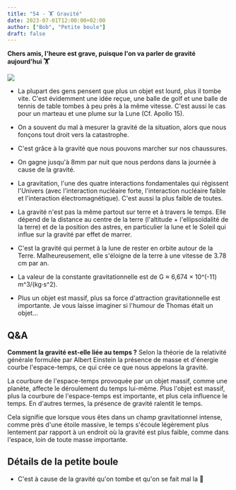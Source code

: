 ```yaml
---
title: "54 - 🏋️ Gravité"
date: 2023-07-01T12:00:00+02:00
author: ["Bob", "Petite boule"]
draft: false
---
```


**Chers amis, l'heure est grave, puisque l'on va parler de gravité aujourd'hui 🏋️**

![](/img/54.jpg)

- La plupart des gens pensent que plus un objet est lourd, plus il tombe vite. C'est évidemment une idée reçue, une balle de golf et une balle de tennis de table tombes à peu près à la même vitesse. C'est aussi le cas pour un marteau et une plume sur la Lune (Cf. Apollo 15).

- On a souvent du mal à mesurer la gravité de la situation, alors que nous fonçons tout droit vers la catastrophe.

- C'est grâce à la gravité que nous pouvons marcher sur nos chaussures.

- On gagne jusqu'à 8mm par nuit que nous perdons dans la journée à cause de la gravité.

- La gravitation, l'une des quatre interactions fondamentales qui régissent l'Univers (avec l'interaction nucléaire forte, l'interaction nucléaire faible et l'interaction électromagnétique). C'est aussi la plus faible de toutes.

- La gravité n'est pas la même partout sur terre et à travers le temps. Elle dépend de la distance au centre de la terre (l'altitude + l'ellipsoïdalité de la terre) et de la position des astres, en particulier la lune et le Soleil qui influe sur la gravité par effet de marrer.

- C'est la gravité qui permet à la lune de rester en orbite autour de la Terre. Malheureusement, elle s'éloigne de la terre à une vitesse de 3.78 cm par an.

- La valeur de la constante gravitationnelle est de G ≈ 6,674 × 10^(-11) m^3/(kg·s^2).

- Plus un objet est massif, plus sa force d'attraction gravitationnelle est importante. Je vous laisse imaginer si l'humour de Thomas était un objet...

## Q&A

**Comment la gravité est-elle liée au temps ?**
Selon la théorie de la relativité générale formulée par Albert Einstein la présence de masse et d'énergie courbe l'espace-temps, ce qui crée ce que nous appelons la gravité.

La courbure de l'espace-temps provoquée par un objet massif, comme une planète, affecte le déroulement du temps lui-même. Plus l'objet est massif, plus la courbure de l'espace-temps est importante, et plus cela influence le temps. En d'autres termes, la présence de gravité ralentit le temps.

Cela signifie que lorsque vous êtes dans un champ gravitationnel intense, comme près d'une étoile massive, le temps s'écoule légèrement plus lentement par rapport à un endroit où la gravité est plus faible, comme dans l'espace, loin de toute masse importante.

## Détails de la petite boule

- C'est à cause de la gravité qu'on tombe et qu'on se fait mal la 🤬

